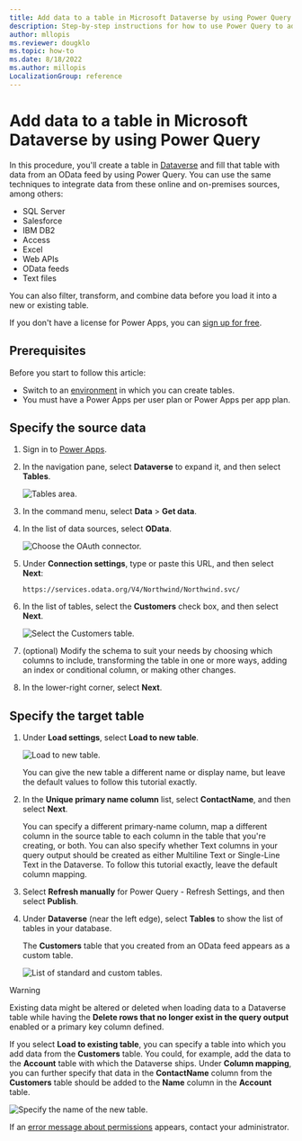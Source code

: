 ```yaml
---
title: Add data to a table in Microsoft Dataverse by using Power Query
description: Step-by-step instructions for how to use Power Query to add data to a new or existing table in Microsoft Dataverse from another data source.
author: mllopis
ms.reviewer: dougklo
ms.topic: how-to
ms.date: 8/18/2022
ms.author: millopis
LocalizationGroup: reference
---
```


# Add data to a table in Microsoft Dataverse by using Power Query

In this procedure, you'll create a table in [Dataverse](/powerapps/maker/data-platform/data-platform-intro) and fill that table with data from an OData feed by using Power Query. You can use the same techniques to integrate data from these online and on-premises sources, among others:

* SQL Server
* Salesforce
* IBM DB2
* Access
* Excel
* Web APIs
* OData feeds
* Text files

You can also filter, transform, and combine data before you load it into a new or existing table.

If you don't have a license for Power Apps, you can [sign up for free](/powerapps/maker/signup-for-powerapps).

## Prerequisites

Before you start to follow this article:

* Switch to an [environment](/power-platform/admin/working-with-environments) in which you can create tables.
* You must have a Power Apps per user plan or Power Apps per app plan.

## Specify the source data

1. Sign in to [Power Apps](https://make.powerapps.com/?utm_source=padocs&utm_medium=linkinadoc&utm_campaign=referralsfromdoc).

1. In the navigation pane, select **Dataverse** to expand it, and then select **Tables**.

    ![Tables area.](./media/view-entities-portal.png)

1. In the command menu, select **Data** > **Get data**.

1. In the list of data sources, select **OData**.

    ![Choose the OAuth connector.](./media/choose-odata.png)

1. Under **Connection settings**, type or paste this URL, and then select **Next**:

   `https://services.odata.org/V4/Northwind/Northwind.svc/`

1. In the list of tables, select the **Customers** check box, and then select **Next**.

    ![Select the Customers table.](./media/select-table.png)

1. (optional) Modify the schema to suit your needs by choosing which columns to include, transforming the table in one or more ways, adding an index or conditional column, or making other changes.

1. In the lower-right corner, select **Next**.

## Specify the target table

1. Under **Load settings**, select **Load to new table**.

    ![Load to new table.](./media/new-entity-name.png)

    You can give the new table a different name or display name, but leave the default values to follow this tutorial exactly.

1. In the **Unique primary name column** list, select **ContactName**, and then select **Next**.

    You can specify a different primary-name column, map a different column in the source table to each column in the table that you're creating, or both. You can also specify whether Text columns in your query output should be created as either Multiline Text or Single-Line Text in the Dataverse. To follow this tutorial exactly, leave the default column mapping.

1. Select **Refresh manually** for Power Query - Refresh Settings, and then select **Publish**.

1. Under **Dataverse** (near the left edge), select **Tables** to show the list of tables in your database.

    The **Customers** table that you created from an OData feed appears as a custom table.

    ![List of standard and custom tables.](./media/entity-list.png)

> [!WARNING]
> Existing data might be altered or deleted when loading data to a Dataverse table while having the **Delete rows that no longer exist in the query output** enabled or a primary key column defined.

If you select **Load to existing table**, you can specify a table into which you add data from the **Customers** table. You could, for example, add the data to the **Account** table with which the Dataverse ships. Under **Column mapping**, you can further specify that data in the **ContactName** column from the **Customers** table should be added to the **Name** column in the **Account** table.

![Specify the name of the new table.](./media/existing-entity.png)

If an [error message about permissions](/powerapps/maker/data-platform/troubleshoot-power-query-issues) appears, contact your administrator.
